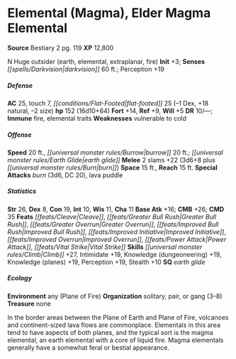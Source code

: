 ﻿---
cssclass: [monsters]
title1: Elemental (Magma), Elder Magma Elemental
title2: Elder Magma Elemental
CR: 11
sources:
- name: Bestiary 2
  page: 119
  link: http://paizo.com/pathfinderRPG/v5748btpy8hif
XP: 12800
alignment: N
size: Huge
type: outsider
subtypes:
- earth
- elemental
- extraplanar
- fire
initiative:
  bonus: 3
senses:
  darkvision: 60
AC:
  AC: 25
  touch: 7
  flat_footed: 25
  components:
    dex: -1
    natural: 18
    size: -2
HP:
  HP: 152
  long: 16d10+64
saves:
  fort: 14
  ref: 9
  will: 5
DR:
- amount: 10
  weakness: '-'
immunities:
- fire
- elemental traits
weaknesses:
- vulnerable to cold
speeds:
  base: 20
  other_semicolon: earth glide
  burrow: 20
attacks:
  melee:
  - - text: 2 slams +22 (3d6+8 plus burn)
      entries:
      - - damage: 3d6+8
        - effect: burn
      count: 2
      attack: slams
      bonus:
      - 22
  special:
  - burn (3d6, DC 20)
  - lava puddle
space: 15
reach: 15
ability_scores:
  STR: 26
  DEX: 8
  CON: 19
  INT: 10
  WIS: 11
  CHA: 11
BAB: 16
CMB: 26
CMD: 35
feats:
- name: Cleave
- name: Greater Bull Rush
- name: Greater Overrun
- name: Improved Bull Rush
- name: Improved Initiative
- name: Improved Overrun
- name: Power Attack
- name: Vital Strike
skills:
  Climb: 27
  Intimidate: 19
  Knowledge (dungeoneering): 19
  Knowledge (planes): 19
  Perception: 19
  Stealth: 10
special_qualities:
- earth glide
ecology:
  environment: any (Plane of Fire)
  organization: solitary, pair, or gang (3-8)
  treasure_type: none
desc_long: In the border areas between the Plane of Earth and Plane of Fire, volcanoes
  and continent-sized lava flows are commonplace. Elementals in this area tend to
  have aspects of both planes, and the typical sort is the magma elemental, an earth
  elemental with a core of liquid fire. Magma elementals generally have a somewhat
  feral or bestial appearance.

---

# Elemental (Magma), Elder Magma Elemental

**Source** Bestiary 2 pg. 119
**XP** 12,800

N Huge outsider (earth, elemental, extraplanar, fire)
**Init** +3; **Senses** _[[spells/Darkvision|darkvision]]_ 60 ft.; Perception +19

##### Defense

**AC** 25, touch 7, _[[conditions/Flat-Footed|flat-footed]]_ 25 (–1 Dex, +18 natural, –2 size)
**hp** 152 (16d10+64)
**Fort** +14, **Ref** +9, **Will** +5
**DR** 10/—; **Immune** fire, elemental traits
**Weaknesses** vulnerable to cold

##### Offense
**Speed** 20 ft., _[[universal monster rules/Burrow|burrow]]_ 20 ft.; _[[universal monster rules/Earth Glide|earth glide]]_
**Melee** 2 slams +22 (3d6+8 plus _[[universal monster rules/Burn|burn]]_)
**Space** 15 ft., **Reach** 15 ft.
**Special Attacks** _burn_ (3d6, DC 20), lava puddle

##### Statistics
**Str** 26, **Dex** 8, **Con** 19, **Int** 10, **Wis** 11, **Cha** 11
**Base Atk** +16; **CMB** +26; **CMD** 35
**Feats** _[[feats/Cleave|Cleave]]_, _[[feats/Greater Bull Rush|Greater Bull Rush]]_, _[[feats/Greater Overrun|Greater Overrun]]_, _[[feats/Improved Bull Rush|Improved Bull Rush]]_, _[[feats/Improved Initiative|Improved Initiative]]_, _[[feats/Improved Overrun|Improved Overrun]]_, _[[feats/Power Attack|Power Attack]]_, _[[feats/Vital Strike|Vital Strike]]_
**Skills** _[[universal monster rules/Climb|Climb]]_ +27, Intimidate +19, Knowledge (dungeoneering) +19, Knowledge (planes) +19, Perception +19, Stealth +10
**SQ** _earth glide_

##### Ecology

**Environment** any (Plane of Fire)
**Organization** solitary, pair, or gang (3–8)
**Treasure** none

In the border areas between the Plane of Earth and Plane of Fire, volcanoes and continent-sized lava flows are commonplace. Elementals in this area tend to have aspects of both planes, and the typical sort is the magma elemental, an earth elemental with a core of liquid fire. Magma elementals generally have a somewhat feral or bestial appearance.